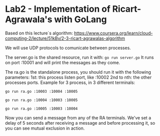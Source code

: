 # Lab2 - Implementation of Ricart-Agrawala's with GoLang
Based on this lecture`s algorithm: https://www.coursera.org/learn/cloud-computing-2/lecture/51kBv/2-3-ricart-agrawalas-algorithm

We will use UDP protocols to comunicate between processes.

The server.go is the shared resource, run it with:
```go run server.go```
It runs on port :10001 and will print the messages as they come.

The ra.go is the standalone process, you should run it with the following parameters:
1st: this process listen port, like :10002
2nd to nth: the other processes ports.
Example for 3 process, in 3 different terminals:
``` 
go run ra.go :10003 :10004 :10005
```
``` 
go run ra.go :10004 :10003 :10005
```
``` 
go run ra.go :10005 :10003 :10004
```
Now you can send a message from any of the RA terminals. We've set a delay of 
5 seconds after receiving a message and before processing it, so you can see 
mutual exclusion in action.